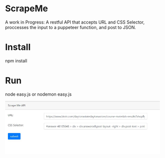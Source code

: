 # ScrapeMe
A work in Progress: 
A restful API that accepts URL and CSS Selector, proccesses the input to a puppeteer function, and post to JSON.

# Install
npm install
 
 # Run
 node easy.js or nodemon easy.js


![UI Example](https://raw.githubusercontent.com/andrewpolemeni/ScrapeMe/master/DemoExample/UI%20Example.JPG)
